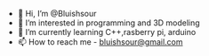 - 👋 Hi, I’m @Bluishsour
- 👀 I’m interested in programming and 3D modeling
- 🌱 I’m currently learning С++,rasberry pi, arduino
- 📫 How to reach me - bluishsour@gmail.com
